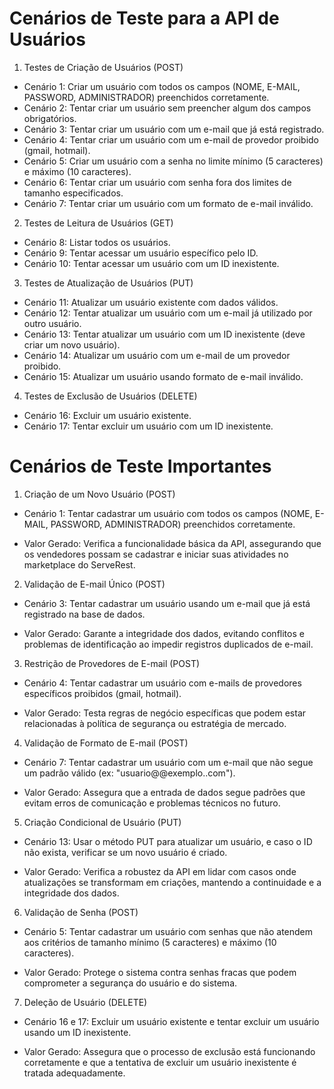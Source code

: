 # Cenários de Teste para a API de Usuários

1. Testes de Criação de Usuários (POST)

- Cenário 1: Criar um usuário com todos os campos (NOME, E-MAIL, PASSWORD, ADMINISTRADOR) preenchidos corretamente.
- Cenário 2: Tentar criar um usuário sem preencher algum dos campos obrigatórios.
- Cenário 3: Tentar criar um usuário com um e-mail que já está registrado.
- Cenário 4: Tentar criar um usuário com um e-mail de provedor proibido (gmail, hotmail).
- Cenário 5: Criar um usuário com a senha no limite mínimo (5 caracteres) e máximo (10 caracteres).
- Cenário 6: Tentar criar um usuário com senha fora dos limites de tamanho especificados.
- Cenário 7: Tentar criar um usuário com um formato de e-mail inválido.

2. Testes de Leitura de Usuários (GET)

- Cenário 8: Listar todos os usuários.
- Cenário 9: Tentar acessar um usuário específico pelo ID.
- Cenário 10: Tentar acessar um usuário com um ID inexistente.

3. Testes de Atualização de Usuários (PUT)

- Cenário 11: Atualizar um usuário existente com dados válidos.
- Cenário 12: Tentar atualizar um usuário com um e-mail já utilizado por outro usuário.
- Cenário 13: Tentar atualizar um usuário com um ID inexistente (deve criar um novo usuário).
- Cenário 14: Atualizar um usuário com um e-mail de um provedor proibido.
- Cenário 15: Atualizar um usuário usando formato de e-mail inválido.

4. Testes de Exclusão de Usuários (DELETE)

- Cenário 16: Excluir um usuário existente.
- Cenário 17: Tentar excluir um usuário com um ID inexistente.

# Cenários de Teste Importantes

1. Criação de um Novo Usuário (POST)

- Cenário 1: Tentar cadastrar um usuário com todos os campos (NOME, E-MAIL, PASSWORD, ADMINISTRADOR) preenchidos corretamente.

- Valor Gerado: Verifica a funcionalidade básica da API, assegurando que os vendedores possam se cadastrar e iniciar suas atividades no marketplace do ServeRest.

2. Validação de E-mail Único (POST)

- Cenário 3: Tentar cadastrar um usuário usando um e-mail que já está registrado na base de dados.

- Valor Gerado: Garante a integridade dos dados, evitando conflitos e problemas de identificação ao impedir registros duplicados de e-mail.

3. Restrição de Provedores de E-mail (POST)

- Cenário 4: Tentar cadastrar um usuário com e-mails de provedores específicos proibidos (gmail, hotmail).

- Valor Gerado: Testa regras de negócio específicas que podem estar relacionadas à política de segurança ou estratégia de mercado.

4. Validação de Formato de E-mail (POST)

- Cenário 7: Tentar cadastrar um usuário com um e-mail que não segue um padrão válido (ex: "usuario@@exemplo..com").

- Valor Gerado: Assegura que a entrada de dados segue padrões que evitam erros de comunicação e problemas técnicos no futuro.

5. Criação Condicional de Usuário (PUT)

- Cenário 13: Usar o método PUT para atualizar um usuário, e caso o ID não exista, verificar se um novo usuário é criado.

- Valor Gerado: Verifica a robustez da API em lidar com casos onde atualizações se transformam em criações, mantendo a continuidade e a integridade dos dados.

6. Validação de Senha (POST)

- Cenário 5: Tentar cadastrar um usuário com senhas que não atendem aos critérios de tamanho mínimo (5 caracteres) e máximo (10 caracteres).

- Valor Gerado: Protege o sistema contra senhas fracas que podem comprometer a segurança do usuário e do sistema.

7. Deleção de Usuário (DELETE)

- Cenário 16 e 17: Excluir um usuário existente e tentar excluir um usuário usando um ID inexistente.

- Valor Gerado: Assegura que o processo de exclusão está funcionando corretamente e que a tentativa de excluir um usuário inexistente é tratada adequadamente.